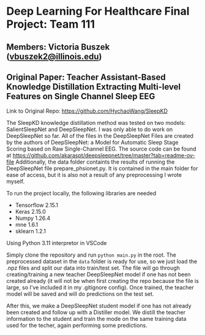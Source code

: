 # Deep Learning For Healthcare Final Project: Team 111

## Members: Victoria Buszek (vbuszek2@illinois.edu)

## Original Paper: Teacher Assistant-Based Knowledge Distillation Extracting Multi-level Features on Single Channel Sleep EEG

Link to Original Repo: https://github.com/HychaoWang/SleepKD

The SleepKD knowledge distillation method was tested on two models: SalientSleepNet and DeepSleepNet. I was only able to do work
on DeepSleepNet so far. All of the files in the DeepSleepNet Files are created by the authors of DeepSleepNet: a Model for Automatic Sleep Stage
Scoring based on Raw Single-Channel EEG. The source code can be found at
https://github.com/akaraspt/deepsleepnet/tree/master?tab=readme-ov-file Additionally, the data folder containts the results
of running the DeepSleepNet file prepare_phsionet.py. It is contained in the main folder for ease of access, but it is also
not a result of any preprocessing I wrote myself.

To run the project locally, the following libraries are needed

- Tensorflow 2.15.1
- Keras 2.15.0
- Numpy 1.26.4
- mne 1.6.1
- sklearn 1.2.1

Using Python 3.11 interpretor in VSCode

Simply clone the repository and run `python main.py` in the root. The preprocessed dataset in the `data` folder is ready for use, so we just load the .npz files and split our data into train/test set. The file will go through creating/training a new teacher DeepSleepNet model if one has not been created already (it will not be when first creating the repo because the file is large, so I've included it in my .gitignore config). Once trained, the teacher model will be saved and will do predictions on the test set.

After this, we make a DeepSleepNet student model if one has not already been created and follow up with a Distiller model. We distill the teacher information to the student and train the mode on the same training data used for the techer, again performing some predictions.
